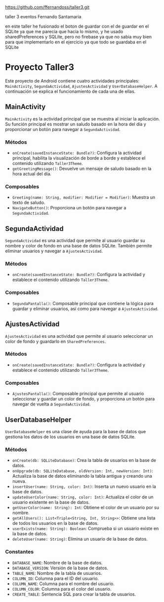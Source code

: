 https://github.com/ffernandoss/taller3.git

taller 3 eventos Fernando Santamaria

en este taller he fusionado el boton de guardar con el de guardar en el SQLite ya que me parecia que hacia lo mismo, y he usado sharedPreferences y SQLite, pero no firebase ya que no sabia muy bien para que implementarlo en el ejercicio ya que todo se guardaba en el SQLite


# Proyecto Taller3

Este proyecto de Android contiene cuatro actividades principales: `MainActivity`, `SegundaActividad`, `AjustesActividad` y `UserDatabaseHelper`. A continuación se explica el funcionamiento de cada una de ellas.

## MainActivity

`MainActivity` es la actividad principal que se muestra al iniciar la aplicación. Su función principal es mostrar un saludo basado en la hora del día y proporcionar un botón para navegar a `SegundaActividad`.

### Métodos

- `onCreate(savedInstanceState: Bundle?)`: Configura la actividad principal, habilita la visualización de borde a borde y establece el contenido utilizando `Taller3Theme`.
- `getGreetingMessage()`: Devuelve un mensaje de saludo basado en la hora actual del día.

### Composables

- `Greeting(name: String, modifier: Modifier = Modifier)`: Muestra un texto de saludo.
- `NavigateButton()`: Proporciona un botón para navegar a `SegundaActividad`.

## SegundaActividad

`SegundaActividad` es una actividad que permite al usuario guardar su nombre y color de fondo en una base de datos SQLite. También permite eliminar usuarios y navegar a `AjustesActividad`.

### Métodos

- `onCreate(savedInstanceState: Bundle?)`: Configura la actividad y establece el contenido utilizando `Taller3Theme`.

### Composables

- `SegundaPantalla()`: Composable principal que contiene la lógica para guardar y eliminar usuarios, así como para navegar a `AjustesActividad`.

## AjustesActividad

`AjustesActividad` es una actividad que permite al usuario seleccionar un color de fondo y guardarlo en `SharedPreferences`.

### Métodos

- `onCreate(savedInstanceState: Bundle?)`: Configura la actividad y establece el contenido utilizando `Taller3Theme`.

### Composables

- `AjustesPantalla()`: Composable principal que permite al usuario seleccionar y guardar un color de fondo, y proporciona un botón para navegar de vuelta a `SegundaActividad`.

## UserDatabaseHelper

`UserDatabaseHelper` es una clase de ayuda para la base de datos que gestiona los datos de los usuarios en una base de datos SQLite.

### Métodos

- `onCreate(db: SQLiteDatabase)`: Crea la tabla de usuarios en la base de datos.
- `onUpgrade(db: SQLiteDatabase, oldVersion: Int, newVersion: Int)`: Actualiza la base de datos eliminando la tabla antigua y creando una nueva.
- `insertUser(name: String, color: Int)`: Inserta un nuevo usuario en la base de datos.
- `updateUserColor(name: String, color: Int)`: Actualiza el color de un usuario existente en la base de datos.
- `getUserColor(name: String): Int`: Obtiene el color de un usuario por su nombre.
- `getAllUsers(): List<Triple<String, Int, String>>`: Obtiene una lista de todos los usuarios en la base de datos.
- `userExists(name: String): Boolean`: Comprueba si un usuario existe en la base de datos.
- `deleteUser(name: String)`: Elimina un usuario de la base de datos.

### Constantes

- `DATABASE_NAME`: Nombre de la base de datos.
- `DATABASE_VERSION`: Versión de la base de datos.
- `TABLE_NAME`: Nombre de la tabla de usuarios.
- `COLUMN_ID`: Columna para el ID del usuario.
- `COLUMN_NAME`: Columna para el nombre del usuario.
- `COLUMN_COLOR`: Columna para el color del usuario.
- `CREATE_TABLE`: Sentencia SQL para crear la tabla de usuarios.
